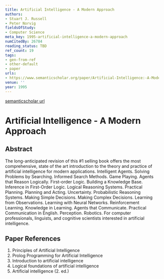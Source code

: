 ```yaml
---
title: Artificial Intelligence - A Modern Approach
authors:
- Stuart J. Russell
- Peter Norvig
fieldsOfStudy:
- Computer Science
meta_key: 1995-artificial-intelligence-a-modern-approach
numCitedBy: 26784
reading_status: TBD
ref_count: 19
tags:
- gen-from-ref
- other-default
- paper
urls:
- https://www.semanticscholar.org/paper/Artificial-Intelligence:-A-Modern-Approach-Russell-Norvig/3524cdf7cf8344e7eb74886f71fcbb5c6732c337?sort=total-citations
venue: ''
year: 1995
---
```


[semanticscholar url](https://www.semanticscholar.org/paper/Artificial-Intelligence:-A-Modern-Approach-Russell-Norvig/3524cdf7cf8344e7eb74886f71fcbb5c6732c337?sort=total-citations)

# Artificial Intelligence - A Modern Approach

## Abstract

The long-anticipated revision of this #1 selling book offers the most comprehensive, state of the art introduction to the theory and practice of artificial intelligence for modern applications. Intelligent Agents. Solving Problems by Searching. Informed Search Methods. Game Playing. Agents that Reason Logically. First-order Logic. Building a Knowledge Base. Inference in First-Order Logic. Logical Reasoning Systems. Practical Planning. Planning and Acting. Uncertainty. Probabilistic Reasoning Systems. Making Simple Decisions. Making Complex Decisions. Learning from Observations. Learning with Neural Networks. Reinforcement Learning. Knowledge in Learning. Agents that Communicate. Practical Communication in English. Perception. Robotics. For computer professionals, linguists, and cognitive scientists interested in artificial intelligence.

## Paper References

1. Principles of Artificial Intelligence
2. Prolog Programming for Artificial Intelligence
3. Introduction to artificial intelligence
4. Logical foundations of artificial intelligence
5. Artificial intelligence (2. ed.)
